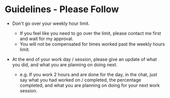 # Guidelines - Please Follow

- Don't go over your weekly hour limit.
  - If you feel like you need to go over the limit, please contact me first and wait for my approval.
  - You will not be compensated for times worked past the weekly hours limit.

- At the end of your work day / session, please give an update of what you did, and what you are planning on doing next.
  - e.g. If you work 2 hours and are done for the day, in the chat, just say what you had worked on / completed, the percentage completed, and what you are planning on doing for your next work session.
